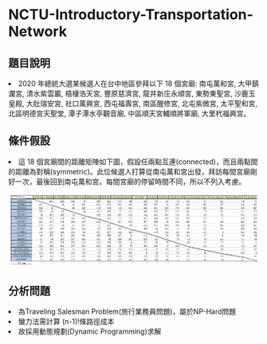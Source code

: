 # NCTU-Introductory-Transportation-Network

## 題目說明
<li>2020 年總統大選某候選人在台中地區參拜以下 18 個宮廟: 
南屯萬和宮, 大甲鎮瀾宮, 清水紫雲巖, 梧棲浩天宮, 豐原慈濟宮, 龍井新庄永順宮, 東勢東聖宮, 沙鹿玉皇殿, 大肚瑞安宮, 社口萬興宮, 西屯福壽宮, 南區醒修宮, 北屯紫微宮,  太平聖和宮, 北區明德宮天聖堂, 潭子潭水亭觀音廟, 中區順天宮輔順將軍廟, 大里杙福興宮。</li>




## 條件假設
<li>這 18 個宮廟間的距離矩陣如下圖，假設任兩點互連(connected)，而且兩點間的距離為對稱(symmetric)。此位候選人打算從南屯萬和宮出發，拜訪每間宮廟剛好一次，最後回到南屯萬和宮。每間宮廟的停留時間不同，所以不列入考慮。 </li>


![image](distance.PNG)


## 分析問題
<li>為Traveling Salesman Problem(旅行業務員問題)，屬於NP-Hard問題</li>
<li>蠻力法需計算 (n-1)!條路徑成本</li>
<li>故採用動態規劃(Dynamic Programming)求解</li>
